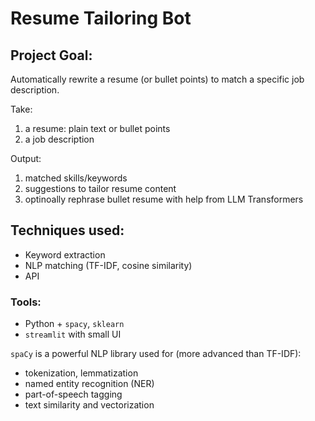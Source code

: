 # Resume Tailoring Bot
## Project Goal: 
Automatically rewrite a resume (or bullet points) to match a specific job description.

Take:
1. a resume: plain text or bullet points
2. a job description

Output:
1. matched skills/keywords
2. suggestions to tailor resume content
3. optinoally rephrase bullet resume with help from LLM Transformers

## Techniques used: 
* Keyword extraction
* NLP matching (TF-IDF, cosine similarity)
* API

### Tools:
* Python + `spacy`, `sklearn`
* `streamlit` with small UI


`spaCy` is a powerful NLP library used for (more advanced than TF-IDF):
* tokenization, lemmatization
* named entity recognition (NER)
* part-of-speech tagging
* text similarity and vectorization
